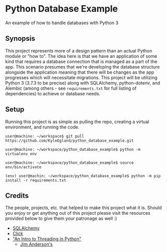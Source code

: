 # Python Database Example
An example of how to handle databases with Python 3

## Synopsis
This project represents more of a design pattern than an actual Python module or "how to".  The idea here is that we have an application of some kind that requires a database connection that is managed as a part of the app.  This scenario presumes that we're developing the database structure alongside the application meaning that there will be changes as the app progresses which will necessitate migrations.  This project will be utilizing Python 3 (3.7.3 to be precise) along with SQLAlchemy, python-dotenv, and Alembic (among others - see `requirements.txt` for full listing of dependencies) to achieve or database needs.

## Setup
Running this project is as simple as pulling the repo, creating a virtual environment, and running the code.

`user@machine: ~/workspace$ git pull https://github.com/KyleEgland/python_database_example.git`

`user@machine: ~/workspace/python_database_example$ python -m virtualenv env`

`user@machine: ~/workspace/python_database_example$ source env/bin/activate`

`(env) user@machin: ~/workspace/python_database_example$ python -m pip install -r requirements.txt`

## Credits
The people, projects, etc. that helped to make this project what it is.  Should you enjoy or get anything out of this project please visit the resources provided below to give them your patronage as well :)

* [SQLAlchemy]("https://www.sqlalchemy.org/")
* [Click]("https://click.palletsprojects.com/")
* ["An Intro to Threading in Python"]("https://realpython.com/intro-to-python-threading/")
    * [Jim Anderson's]("https://realpython.com/team/janderson/")

